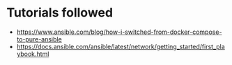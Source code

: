 # Tutorials followed
- https://www.ansible.com/blog/how-i-switched-from-docker-compose-to-pure-ansible
- https://docs.ansible.com/ansible/latest/network/getting_started/first_playbook.html